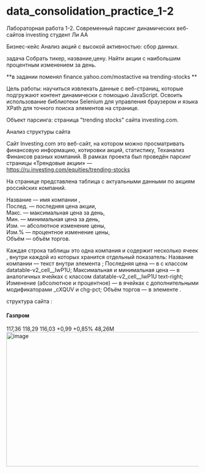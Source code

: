 # data_consolidation_practice_1-2


Лабораторная работа 1-2. Современный парсинг динамических веб-сайтов investing
студент Ли АА

Бизнес-кейс Анализ акций с высокой активностью: сбор данных.

задача Собрать тикер, название,цену. Найти акции с наибольшим процентным изменением за день.

**в задании поменял finance.yahoo.com/mostactive на trending-stocks **

Цель работы: научиться извлекать данные с веб-страниц, которые подгружают контент динамически с помощью JavaScript. Освоить использование библиотеки Selenium для управления браузером и языка XPath для точного поиска элементов на странице.

Объект парсинга: страница "trending stocks" сайта investing.com.

Анализ структуры сайта

Сайт Investing.com это веб-сайт, на котором можно просматривать финансовую информацию, котировки акций, статистику, Теханализ Финансов разных компаний. В рамках проекта был проведён парсинг страницы «Трендовые акции» — https://ru.investing.com/equities/trending-stocks

На странице представлена таблица с актуальными данными по акциям российских компаний. 

Название — имя компании ,<br>
Послед. — последняя цена акции,<br>
Макс. — максимальная цена за день,<br>
Мин. — минимальная цена за день,<br>
Изм. — абсолютное изменение цены,<br>
Изм.% — процентное изменение цены,<br>
Объём — объём торгов.<br>

Каждая строка таблицы <tr> это одна компания и содержит несколько ячеек <td>, внутри каждой из которых хранится отдельный показатель:
Название компании — текст внутри элемента <span class="block overflow-hidden text-ellipsis whitespace-nowrap">;
Последняя цена — в <td> с классом datatable-v2_cell__IwP1U; 
Максимальная и минимальная цена — в аналогичных ячейках с классом datatable-v2_cell__IwP1U text-right; 
Изменение (абсолютное и процентное) — в ячейках с дополнительными модификаторами _cXQUV и chg-pct; 
Объём торгов — в элементе <td data-test="volume-cell">. 

структура сайта : 

<tr>
  <td>
    <div>
      <a>
        <h4>
          <span class="block overflow-hidden text-ellipsis whitespace-nowrap" dir="ltr">Газпром</span>
        </h4>
      </a>
    </div>
  </td>
  <td class="datatable-v2_cell__IwP1U dynamic-table-v2_col-other__zNU4A text-right rtl:text-right">
    <span>117,36</span>
  </td>
  <td class="datatable-v2_cell__IwP1U dynamic-table-v2_col-other__zNU4A text-right rtl:text-right">
    118,29
  </td>
  <td class="datatable-v2_cell__IwP1U dynamic-table-v2_col-other__zNU4A text-right rtl:text-right">
    116,03
  </td>
  <td class="datatable-v2_cell__IwP1U datatable-v2_cell__lyyET datatable-v2_cell__bold__cXQUV text-right font-bold rtl:text-right" dir="ltr">
    +0,99
  </td>
  <td class="datatable-v2_cell__IwP1U datatable-v2_cell__bold__cXQUV dynamic-table-v2_col-other__zNU4A text-right font-bold rtl:text-right" dir="ltr">
    +0,85%
  </td>
  <td class="datatable-v2_cell__IwP1U dynamic-table-v2_col-other__zNU4A text-right" data-test="volume-cell">
    48,26M
  </td>
</tr>



<img width="1885" height="352" alt="image" src="https://github.com/user-attachments/assets/470c1f29-82a4-4b38-84ba-25e9ae3bc5f1" />

